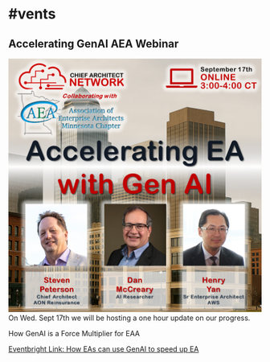 # #vents

## Accelerating GenAI AEA Webinar

![](./img/sep-17th-webinar.png)
On Wed. Sept 17th we will be hosting a one hour update on our progress.

How GenAI is a Force Multiplier for EAA

[Eventbright Link: How EAs can use GenAI to speed up EA](https://www.eventbrite.com/e/how-eas-can-use-genai-to-speed-up-ea-registration-1623883632659?aff=canet)